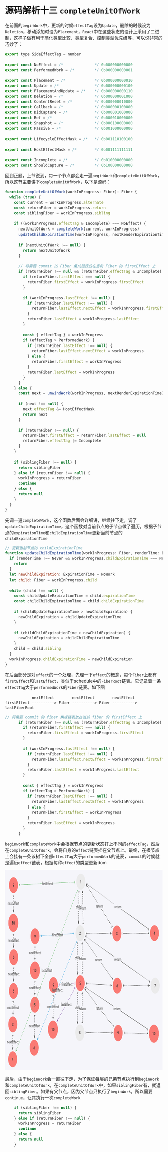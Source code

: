 # 源码解析十三 `completeUnitOfWork`
在前面的`beginWork`中，更新的时候`effectTag`设为`Update`，删除的时候设为`Deletion`，移动添加时设为`Placement`，`React`中在这些状态的设计上采用了二进制，这样子做有利于简化类型比较、类型复合、控制类型优先级等，可以说非常的巧妙了：

```javaScript
export type SideEffectTag = number

export const NoEffect = /*              */ 0b000000000000
export const PerformedWork = /*         */ 0b000000000001

export const Placement = /*             */ 0b000000000010
export const Update = /*                */ 0b000000000100
export const PlacementAndUpdate = /*    */ 0b000000000110
export const Deletion = /*              */ 0b000000001000
export const ContentReset = /*          */ 0b000000010000
export const Callback = /*              */ 0b000000100000
export const DidCapture = /*            */ 0b000001000000
export const Ref = /*                   */ 0b000010000000
export const Snapshot = /*              */ 0b000100000000
export const Passive = /*               */ 0b001000000000

export const LifecycleEffectMask = /*   */ 0b001110100100

export const HostEffectMask = /*        */ 0b001111111111

export const Incomplete = /*            */ 0b010000000000
export const ShouldCapture = /*         */ 0b100000000000
```

回到正题，上节说到，每一个节点都会走一遍`beginWork`和`completeUnitOfWork`，所以这节主要讲下`completeUnitOfWork`，以下是源码：

```javaScript
function completeUnitOfWork(workInProgress: Fiber): Fiber {
  while (true) {
    const current = workInProgress.alternate
    const returnFiber = workInProgress.return
    const siblingFiber = workInProgress.sibling

    if ((workInProgress.effectTag & Incomplete) === NoEffect) {
      nextUnitOfWork = completeWork(current, workInProgress)
      updateChildExpirationTime(workInProgress, nextRenderExpirationTime)

      if (nextUnitOfWork !== null) {
        return nextUnitOfWork
      }

      // 将需要 commit 的 Fiber 集成链表放在当前 Fiber 的 firstEffect 上
      if (returnFiber !== null && (returnFiber.effectTag & Incomplete) === NoEffect) {
        if (returnFiber.firstEffect === null) {
          returnFiber.firstEffect = workInProgress.firstEffect
        }

        if (workInProgress.lastEffect !== null) {
          if (returnFiber.lastEffect !== null) {
            returnFiber.lastEffect.nextEffect = workInProgress.firstEffect
          }
          returnFiber.lastEffect = workInProgress.lastEffect
        }

        const { effectTag } = workInProgress
        if (effectTag > PerformedWork) {
          if (returnFiber.lastEffect !== null) {
            returnFiber.lastEffect.nextEffect = workInProgress
          } else {
            returnFiber.firstEffect = workInProgress
          }
          returnFiber.lastEffect = workInProgress
        }
      }
    } else {
      const next = unwindWork(workInProgress, nextRenderExpirationTime)

      if (next !== null) {
        next.effectTag &= HostEffectMask
        return next
      }

      if (returnFiber !== null) {
        returnFiber.firstEffect = returnFiber.lastEffect = null
        returnFiber.effectTag |= Incomplete
      }
    }

    if (siblingFiber !== null) {
      return siblingFiber
    } else if (returnFiber !== null) {
      workInProgress = returnFiber
      continue
    } else {
      return null
    }
  }
}
```

先调一遍`completeWork`，这个函数后面会详细讲，继续往下走，调了`updateChildExpirationTime`，这个函数对当前节点的子节点做了遍历，根据子节点的`expirationTime`和`childExpirationTime`更新当前节点的`childExpirationTime`

```javaScript
// 更新当前节点的 childExpirationTime
function updateChildExpirationTime(workInProgress: Fiber, renderTime: ExpirationTime) {
  if (renderTime !== Never && workInProgress.childExpirationTime === Never) { // 子节点hidden的，直接跳过
    return
  }
  let newChildExpiration: ExpirationTime = NoWork
  let child: Fiber = workInProgress.child

  while (child !== null) {
    const childUpdateExpirationTime = child.expirationTime
    const childChildExpirationTime = child.childExpirationTime

    if (childUpdateExpirationTime > newChildExpiration) {
      newChildExpiration = childUpdateExpirationTime
    }

    if (childChildExpirationTime > newChildExpiration) {
      newChildExpiration = childChildExpirationTime
    }
    child = child.sibling
  }
  workInProgress.childExpirationTime = newChildExpiration
}
```

在后面部分是对`effect`的一个处理，先理一下`effect`的概念，每个`Fiber`上都有`firstEffect`和`lastEffect`，类似于schedule中的`FiberRoot`链表。它记录着一条`effectTag`大于`performedWork`的`Fiber`链表。如下图

```            
            nextEffect        nextEffect        nextEffect
firstEffect ----------> Fiber ----------> Fiber ----------> lastFiberRoot
```

```javaScript
// 将需要 commit 的 fiber 集成链表放在当前 fiber 的 firstEffect 上
      if (returnFiber !== null && (returnFiber.effectTag & Incomplete) === NoEffect) {
        if (returnFiber.firstEffect === null) {
          returnFiber.firstEffect = workInProgress.firstEffect
        }

        if (workInProgress.lastEffect !== null) {
          if (returnFiber.lastEffect !== null) {
            returnFiber.lastEffect.nextEffect = workInProgress.firstEffect
          }
          returnFiber.lastEffect = workInProgress.lastEffect
        }

        const { effectTag } = workInProgress
        if (effectTag > PerformedWork) {
          if (returnFiber.lastEffect !== null) {
            returnFiber.lastEffect.nextEffect = workInProgress
          } else {
            returnFiber.firstEffect = workInProgress
          }
          returnFiber.lastEffect = workInProgress
        }
      }
```

`beginwork`和`completeWork`中会根据节点的更新状态打上不同的`effectTag`，然后在`completeUnitOfWork`，会将自身的`effect`链表挂在父节点上。最终，在根节点上会挂有一条该树下全部`effectTag`大于`performedWork`的链表，`commit`的时候就是遍历`effect`链表，根据每种`effect`的类型更新dom

<img src="../doc/schedule/effect.png" width="885" height="638"/>

最后，由于`beginWork`会一直往下走，为了保证每层的兄弟节点执行到`beginWork`和`completeUnitOfWork`，在`completeUnitOfWork`中，如果`siblingFiber`有，就返回`siblingFiber`。如果有父节点，因为父节点只执行了`beginWork`，所以需要`continue`，让其执行一次`completeWork`

```javaScript
    if (siblingFiber !== null) {
      return siblingFiber
    } else if (returnFiber !== null) {
      workInProgress = returnFiber
      continue
    } else {
      return null
    }
```



